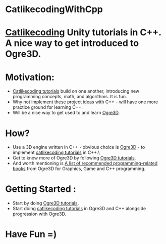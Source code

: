 # CatlikecodingWithCpp
# [Catlikecoding](https://catlikecoding.com/unity/tutorials/) Unity tutorials in C++. A nice way to get introduced to Ogre3D.

# Motivation:
* [Catlikecoding tutorials](https://catlikecoding.com/unity/tutorials/) build on one another, introducing new programming concepts, math, and algorithms. It is fun.
* Why not implement these project ideas with C++ - will have one more practice ground for learning C++.
* Will be a nice way to get used to and learn [Ogre3D](https://www.ogre3d.org/about).

# How?
* Use a 3D engine written in C++ - obvious choice is [Ogre3D](https://www.ogre3d.org/about) - to implement [catlikecoding tutorials](https://catlikecoding.com/unity/tutorials/) in C++.\
* Get to know more of Ogre3D by following [Ogre3D tutorials](http://wiki.ogre3d.org/Tutorials).
* And worth mentioning is [A list of recommended programming-related books](http://wiki.ogre3d.org/Recommended+reading) from Ogre3D for Graphics, Game and C++ programming.

# Getting Started :
* Start by doing [Ogre3D tutorials](http://wiki.ogre3d.org/Tutorials).
* Start doing [catlikecoding tutorials](https://catlikecoding.com/unity/tutorials/) in Ogre3D and C++ alongside progression with Ogre3D.

# Have Fun =)


